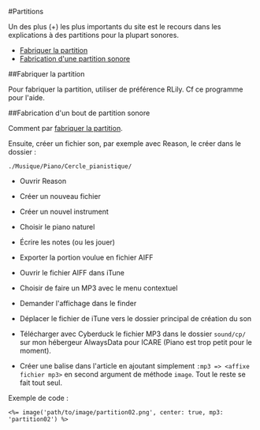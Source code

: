 #Partitions

Un des plus (+) les plus importants du site est le recours dans les explications à des partitions pour la plupart sonores.

* [Fabriquer la partition](#fabriquer_la_partition)
* [Fabrication d'une partition sonore](#fabrication_dune_image_sonore)


<a name='fabriquer_la_partition'></a>
##Fabriquer la partition

Pour fabriquer la partition, utiliser de préférence RLily. Cf ce programme pour l'aide.

<a name='fabrication_dune_image_sonore'></a>
##Fabrication d'un bout de partition sonore

Comment par [fabriquer la partition](#fabriquer_la_partition).

Ensuite, créer un fichier son, par exemple avec Reason, le créer dans le dossier&nbsp;:

    ./Musique/Piano/Cercle_pianistique/

* Ouvrir Reason
* Créer un nouveau fichier
* Créer un nouvel instrument
* Choisir le piano naturel
* Écrire les notes (ou les jouer)
* Exporter la portion voulue en fichier AIFF
* Ouvrir le fichier AIFF dans iTune
* Choisir de faire un MP3 avec le menu contextuel
* Demander l'affichage dans le finder
* Déplacer le fichier de iTune vers le dossier principal de création du son

* Télécharger avec Cyberduck le fichier MP3 dans le dossier `sound/cp/` sur mon hébergeur AlwaysData pour ICARE (Piano est trop petit pour le moment).
* Créer une balise dans l'article en ajoutant simplement `:mp3 => <affixe fichier mp3>` en second argument de méthode `image`. Tout le reste se fait tout seul.
  
Exemple de code&nbsp;:

    <%= image('path/to/image/partition02.png', center: true, mp3: 'partition02') %>